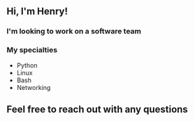 ## Hi, I'm Henry!

### I'm looking to work on a software team

### My specialties
- Python
- Linux
- Bash
- Networking
## Feel free to reach out with any questions
<!--
**henry-j-sommer/henry-j-sommer** is a ✨ _special_ ✨ repository because its `README.md` (this file) appears on your GitHub profile.

Here are some ideas to get you started:

- 🔭 I’m currently working on ...
- 🌱 I’m currently learning ...
- 👯 I’m looking to collaborate on ...
- 🤔 I’m looking for help with ...
- 💬 Ask me about ...
- 📫 How to reach me: ...
- 😄 Pronouns: ...
- ⚡ Fun fact: ...
-->
